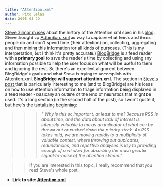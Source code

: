 ```yaml
---
title: "Attention.xml"
author: Pito Salas
date: 2005-03-29
---
```


[Steve Gilmor muses](<http://blogs.zdnet.com/Gillmor/index.php?p=74>) about
the history of the Attention.xml spec in his
[blog](<http://blogs.zdnet.com/Gillmor/>). Steve thought up [Atttention.
xml](<http://developers.technorati.com/wiki/attentionxml>) as way to capture
what feeds and items people do and don't spend time (their attention) on,
collecting, aggregating and then mining this information for all kinds of
purposes. (This is my interpretation, but I think it's pretty accurate.)
[BlogBridge](<http://www.blogbridge.com> "BlogBridge") is a feed reader with a
**primary goal** to save the reader's time by collecting and using any
information possible to help the user focus on what will be useful to them and
ignoring the rest. So there's an excellent alignment between BlogBridge's
goals and what Steve is trying to accomplish with Attention.xml. **BlogBridge
will support attention.xml.** The section in [Steve's post
](<http://blogs.zdnet.com/Gillmor/index.php?p=74>)that is particularly
interesting to me (and to BlogBridge) are his ideas on how to use Attention
information to triage information being displayed in a feed reader - basically
an outline of the kind of heuristics that might be used. It's a long section
(in the second half of the post), so I won't quote it, but here's the
tantalizing beginning:

>>

>>> _" Why is this so important, at least to me? Because RSS is about time,
and the data about lack of interest is intensely valuable to me as an
indicator of what can be thrown out or pushed down the priority stack. As RSS
takes hold, we are moving rapidly to a multiplicity of valuable content, where
throwing out duplicates, redundancies, and repetitive analyses is key to
providing enough of a window for absorbing the much greater signal-to-noise of
the attention stream."_

>>

>> If you are interested in this topic, I really recommend that you read
Steve's whole post.


* **Link to site:** **[Attention.xml](None)**
